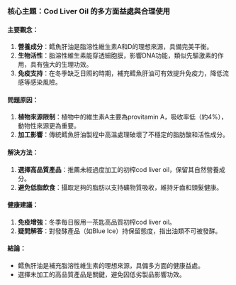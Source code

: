 ### 核心主題：Cod Liver Oil 的多方面益處與合理使用

#### 主要觀念：
1. **營養成分**：鳕魚肝油是脂溶性維生素A和D的理想來源，具備完美平衡。
2. **生物活性**：脂溶性維生素能穿透細胞膜，影響DNA功能，類似先驅激素的作用，具有強大的生理功效。
3. **免疫支持**：在冬季缺乏日照的時期，補充鳕魚肝油可有效提升免疫力，降低流感等感染風險。

#### 問題原因：
1. **植物來源限制**：植物中的維生素A主要為provitamin A，吸收率低（約4%），動物性來源更為重要。
2. **加工影響**：傳統鳕魚肝油製程中高溫處理破壞了不穩定的脂肪酸和活性成分。

#### 解決方法：
1. **選擇高品質產品**：推薦未經過度加工的初榨cod liver oil，保留其自然營養成分。
2. **避免低脂飲食**：攝取足夠的脂肪以支持礦物質吸收，維持牙齒和頭髮健康。

#### 健康建議：
1. **免疫增強**：冬季每日服用一茶匙高品質初榨cod liver oil。
2. **疑問解答**：對發酵產品（如Blue Ice）持保留態度，指出油類不可被發酵。

#### 結論：
- 鳕魚肝油是補充脂溶性維生素的理想來源，具備多方面的健康益處。
- 選擇未加工的高品質產品是關鍵，避免因低劣製品影響功效。